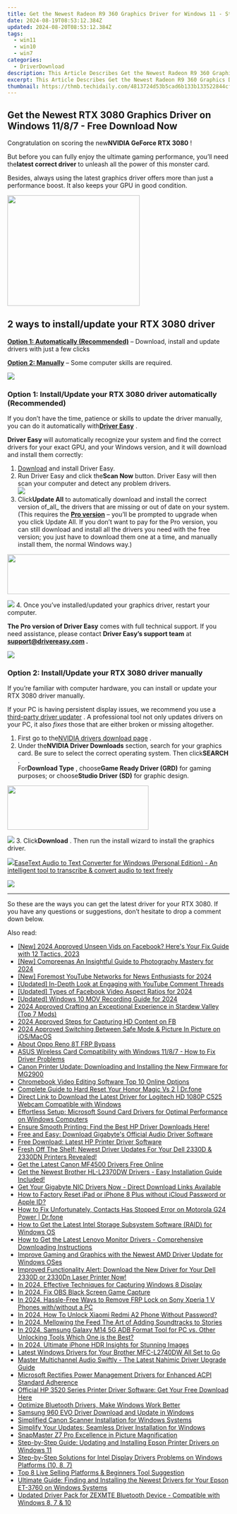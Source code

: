 ```yaml
---
title: Get the Newest Radeon R9 360 Graphics Driver for Windows 11 - Step-by-Step Guide & Free Download
date: 2024-08-19T08:53:12.384Z
updated: 2024-08-20T08:53:12.384Z
tags:
  - win11
  - win10
  - win7
categories:
  - DriverDownload
description: This Article Describes Get the Newest Radeon R9 360 Graphics Driver for Windows 11 - Step-by-Step Guide & Free Download
excerpt: This Article Describes Get the Newest Radeon R9 360 Graphics Driver for Windows 11 - Step-by-Step Guide & Free Download
thumbnail: https://thmb.techidaily.com/4813724d53b5cad6b133b133522844cf1838d9743eb384dd583504939bc1aed2.jpg
---
```


## Get the Newest RTX 3080 Graphics Driver on Windows 11/8/7 - Free Download Now

Congratulation on scoring the new**NVIDIA GeForce RTX 3080** !

 But before you can fully enjoy the ultimate gaming performance, you’ll need the**latest correct driver** to unleash all the power of this monster card.

 Besides, always using the latest graphics driver offers more than just a performance boost. It also keeps your GPU in good condition.

<!-- affiliate ads begin -->
<a href="https://dhgate.sjv.io/c/5597632/1678785/12108" target="_top" id="1678785"><img src="//a.impactradius-go.com/display-ad/12108-1678785" border="0" alt="" width="300" height="250"/></a>
<!-- affiliate ads end -->
## 2 ways to install/update your RTX 3080 driver

**[Option 1: Automatically (Recommended)](https://www.drivereasy.com/knowledge/geforce-rtx-3080-driver-latest-download-for-windows-10-8-7/#option1)**  – Download, install and update drivers with just a few clicks

**[Option 2: Manually](https://tools.techidaily.com/drivereasy/download/)**  – Some computer skills are required.

<!-- affiliate ads begin -->
<a href="https://store.revouninstaller.com/order/checkout.php?PRODS=28010250&QTY=1&AFFILIATE=108875&CART=1"><img src="https://secure.avangate.com/images/merchant/4282ec8de8c9be897e7aff4aa231b1a4/336__280a.jpg" border="0"></a>
<!-- affiliate ads end -->
### Option 1: Install/Update your RTX 3080 driver automatically (Recommended)

 If you don’t have the time, patience or skills to update the driver manually, you can do it automatically with[**Driver Easy**](https://tools.techidaily.com/drivereasy/download/) .

**Driver Easy** will automatically recognize your system and find the correct drivers for your exact GPU, and your Windows version, and it will download and install them correctly:

1. [Download](https://tools.techidaily.com/drivereasy/download/) and install Driver Easy.
2. Run Driver Easy and click the**Scan Now** button. Driver Easy will then scan your computer and detect any problem drivers.  
![](https://images.drivereasy.com/wp-content/uploads/2020/08/Scan-now.jpg)
3. Click**Update All** to automatically download and install the correct version of_all_ the drivers that are missing or out of date on your system.  
 (This requires the **[Pro version](https://tools.techidaily.com/drivereasy/download/)**  – you’ll be prompted to upgrade when you click Update All. If you don’t want to pay for the Pro version, you can still download and install all the drivers you need with the free version; you just have to download them one at a time, and manually install them, the normal Windows way.)  
<!-- affiliate ads begin -->
<a href="https://laganoo.pxf.io/c/5597632/1657399/16446" target="_top" id="1657399"><img src="//a.impactradius-go.com/display-ad/16446-1657399" border="0" alt="" width="728" height="90"/></a><img height="0" width="0" src="https://imp.pxf.io/i/5597632/1657399/16446" style="position:absolute;visibility:hidden;" border="0" />
<!-- affiliate ads end -->
![](https://images.drivereasy.com/wp-content/uploads/2020/09/de-update-all-rtx-3080.jpg)
4. Once you’ve installed/updated your graphics driver, restart your computer.

**The Pro version of Driver Easy** comes with full technical support. If you need assistance, please contact **Driver Easy’s support team** at **[support@drivereasy.com](https://tools.techidaily.com/drivereasy/download/) .**

<!-- affiliate ads begin -->
<a href="https://store.nero.com/order/checkout.php?PRODS=42296740&QTY=1&AFFILIATE=108875&CART=1"><img src="https://www.nero.com/nero-com-wAssets/img/banners/2023/biu/Nero_BackItUp_Screen_2.webp" border="0"></a>
<!-- affiliate ads end -->
### Option 2: Install/Update your RTX 3080 driver manually

 If you’re familiar with computer hardware, you can install or update your RTX 3080 driver manually.

 If your PC is having persistent display issues, we recommend you use a [third-party driver updater](https://tools.techidaily.com/drivereasy/download/) . A professional tool not only updates drivers on your PC, it also _fixes_  those that are either broken or missing altogether.

1. First go to the[NVIDIA drivers download page](https://tools.techidaily.com/drivereasy/download/) .
2. Under the**NVIDIA Driver Downloads** section, search for your graphics card. Be sure to select the correct operating system. Then click**SEARCH** .  
 For**Download Type** , choose**Game Ready Driver (GRD)** for gaming purposes; or choose**Studio Driver (SD)** for graphic design.  
<!-- affiliate ads begin -->
<a href="https://proteahair.pxf.io/c/5597632/1983634/23621" target="_top" id="1983634"><img src="//a.impactradius-go.com/display-ad/23621-1983634" border="0" alt="" width="320" height="100"/></a><img height="0" width="0" src="https://imp.pxf.io/i/5597632/1983634/23621" style="position:absolute;visibility:hidden;" border="0" />
<!-- affiliate ads end -->
![](https://images.drivereasy.com/wp-content/uploads/2020/09/nvidia-3080-driver-official-dl.jpg)
3. Click**Download** . Then run the install wizard to install the graphics driver.  
<!-- affiliate ads begin -->
<a href="https://secure.2checkout.com/order/checkout.php?PRODS=40203538&QTY=1&AFFILIATE=108875&CART=1"><img src="https://secure.avangate.com/images/merchant/cc4b82e826b52ec41c810301548e8f48/products/audio-to-text-transcription-software.png" border="0">EaseText Audio to Text Converter for Windows (Personal Edition) - An intelligent tool to transcribe & convert audio to text freely </a>
<!-- affiliate ads end -->
![](https://images.drivereasy.com/wp-content/uploads/2020/09/3080-driver-dl.jpg)

---

 So these are the ways you can get the latest driver for your RTX 3080\. If you have any questions or suggestions, don’t hesitate to drop a comment down below.

<ins class="adsbygoogle"
     style="display:block"
     data-ad-format="autorelaxed"
     data-ad-client="ca-pub-7571918770474297"
     data-ad-slot="1223367746"></ins>



<ins class="adsbygoogle"
     style="display:block"
     data-ad-client="ca-pub-7571918770474297"
     data-ad-slot="8358498916"
     data-ad-format="auto"
     data-full-width-responsive="true"></ins>

<span class="atpl-alsoreadstyle">Also read:</span>
<div><ul>
<li><a href="https://facebook-videos.techidaily.com/new-2024-approved-unseen-vids-on-facebook-heres-your-fix-guide-with-12-tactics-2023/"><u>[New] 2024 Approved  Unseen Vids on Facebook? Here's Your Fix Guide with 12 Tactics, 2023</u></a></li>
<li><a href="https://fox-hovers.techidaily.com/new-compreenas-an-insightful-guide-to-photography-mastery-for-2024/"><u>[New] Compreenas  An Insightful Guide to Photography Mastery for 2024</u></a></li>
<li><a href="https://eaxpv-info.techidaily.com/new-foremost-youtube-networks-for-news-enthusiasts-for-2024/"><u>[New] Foremost YouTube Networks for News Enthusiasts for 2024</u></a></li>
<li><a href="https://some-techniques.techidaily.com/updated-in-depth-look-at-engaging-with-youtube-comment-threads/"><u>[Updated] In-Depth Look at Engaging with YouTube Comment Threads</u></a></li>
<li><a href="https://facebook-clips.techidaily.com/updated-types-of-facebook-video-aspect-ratios-for-2024/"><u>[Updated] Types of Facebook Video Aspect Ratios for 2024</u></a></li>
<li><a href="https://visual-screen-recording.techidaily.com/updated-windows-10-mov-recording-guide-for-2024/"><u>[Updated] Windows 10 MOV Recording Guide for 2024</u></a></li>
<li><a href="https://remote-screen-capture.techidaily.com/2024-approved-crafting-an-exceptional-experience-in-stardew-valley-top-7-mods/"><u>2024 Approved  Crafting an Exceptional Experience in Stardew Valley (Top 7 Mods)</u></a></li>
<li><a href="https://facebook-video-content.techidaily.com/2024-approved-steps-for-capturing-hd-content-on-fb/"><u>2024 Approved  Steps for Capturing HD Content on FB</u></a></li>
<li><a href="https://fox-helps.techidaily.com/2024-approved-switching-between-safe-mode-and-picture-in-picture-on-iosmacos/"><u>2024 Approved  Switching Between Safe Mode & Picture In Picture on iOS/MacOS</u></a></li>
<li><a href="https://android-frp.techidaily.com/about-oppo-reno-8t-frp-bypass-by-drfone-android/"><u>About Oppo Reno 8T FRP Bypass</u></a></li>
<li><a href="https://win-dash.techidaily.com/asus-wireless-card-compatibility-with-windows-1187-how-to-fix-driver-problems/"><u>ASUS Wireless Card Compatibility with Windows 11/8/7 - How to Fix Driver Problems</u></a></li>
<li><a href="https://win-dash.techidaily.com/canon-printer-update-downloading-and-installing-the-new-firmware-for-mg2900/"><u>Canon Printer Update: Downloading and Installing the New Firmware for MG2900</u></a></li>
<li><a href="https://ai-vdieo-software.techidaily.com/chromebook-video-editing-software-top-10-online-options/"><u>Chromebook Video Editing Software Top 10 Online Options</u></a></li>
<li><a href="https://techidaily.com/complete-guide-to-hard-reset-your-honor-magic-vs-2-drfone-by-drfone-reset-android-reset-android/"><u>Complete Guide to Hard Reset Your Honor Magic Vs 2 | Dr.fone</u></a></li>
<li><a href="https://win-dash.techidaily.com/direct-link-to-download-the-latest-driver-for-logitech-hd-1080p-c525-webcam-compatible-with-windows/"><u>Direct Link to Download the Latest Driver for Logitech HD 1080P C525 Webcam Compatible with Windows</u></a></li>
<li><a href="https://win-dash.techidaily.com/effortless-setup-microsoft-sound-card-drivers-for-optimal-performance-on-windows-computers/"><u>Effortless Setup: Microsoft Sound Card Drivers for Optimal Performance on Windows Computers</u></a></li>
<li><a href="https://win-dash.techidaily.com/ensure-smooth-printing-find-the-best-hp-driver-downloads-here/"><u>Ensure Smooth Printing: Find the Best HP Driver Downloads Here!</u></a></li>
<li><a href="https://win-dash.techidaily.com/free-and-easy-download-gigabytes-official-audio-driver-software/"><u>Free and Easy: Download Gigabyte's Official Audio Driver Software</u></a></li>
<li><a href="https://win-dash.techidaily.com/free-download-latest-hp-printer-driver-software/"><u>Free Download: Latest HP Printer Driver Software</u></a></li>
<li><a href="https://win-dash.techidaily.com/fresh-off-the-shelf-newest-driver-updates-for-your-dell-2330d-and-2330dn-printers-revealed/"><u>Fresh Off The Shelf: Newest Driver Updates For Your Dell 2330D & 2330DN Printers Revealed!</u></a></li>
<li><a href="https://win-dash.techidaily.com/get-the-latest-canon-mf4500-drivers-free-online/"><u>Get the Latest Canon MF4500 Drivers Free Online</u></a></li>
<li><a href="https://win-dash.techidaily.com/1722958982776-get-the-newest-brother-hl-l2370dw-drivers-easy-installation-guide-included/"><u>Get the Newest Brother HL-L2370DW Drivers - Easy Installation Guide Included!</u></a></li>
<li><a href="https://win-dash.techidaily.com/get-your-gigabyte-nic-drivers-now-direct-download-links-available/"><u>Get Your Gigabyte NIC Drivers Now - Direct Download Links Available</u></a></li>
<li><a href="https://activate-lock.techidaily.com/how-to-factory-reset-ipad-or-iphone-8-plus-without-icloud-password-or-apple-id-by-drfone-ios/"><u>How to Factory Reset iPad or iPhone 8 Plus without iCloud Password or Apple ID?</u></a></li>
<li><a href="https://fix-guide.techidaily.com/how-to-fix-unfortunately-contacts-has-stopped-error-on-motorola-g24-power-drfone-by-drfone-fix-android-problems-fix-android-problems/"><u>How to Fix Unfortunately, Contacts Has Stopped Error on Motorola G24 Power | Dr.fone</u></a></li>
<li><a href="https://win-dash.techidaily.com/how-to-get-the-latest-intel-storage-subsystem-software-raid-for-windows-os/"><u>How to Get the Latest Intel Storage Subsystem Software (RAID) for Windows OS</u></a></li>
<li><a href="https://win-dash.techidaily.com/how-to-get-the-latest-lenovo-monitor-drivers-comprehensive-downloading-instructions/"><u>How to Get the Latest Lenovo Monitor Drivers - Comprehensive Downloading Instructions</u></a></li>
<li><a href="https://win-dash.techidaily.com/improve-gaming-and-graphics-with-the-newest-amd-driver-update-for-windows-oses/"><u>Improve Gaming and Graphics with the Newest AMD Driver Update for Windows OSes</u></a></li>
<li><a href="https://win-dash.techidaily.com/improved-functionality-alert-download-the-new-driver-for-your-dell-2330d-or-2330dn-laser-printer-now/"><u>Improved Functionality Alert: Download the New Driver for Your Dell 2330D or 2330Dn Laser Printer Now!</u></a></li>
<li><a href="https://screen-sharing-recording.techidaily.com/in-2024-effective-techniques-for-capturing-windows-8-display/"><u>In 2024, Effective Techniques for Capturing Windows 8 Display</u></a></li>
<li><a href="https://desktop-recording.techidaily.com/in-2024-fix-obs-black-screen-game-capture/"><u>In 2024, Fix OBS Black Screen Game Capture</u></a></li>
<li><a href="https://android-frp.techidaily.com/in-2024-hassle-free-ways-to-remove-frp-lock-on-sony-xperia-1-v-phones-withwithout-a-pc-by-drfone-android/"><u>In 2024, Hassle-Free Ways to Remove FRP Lock on Sony Xperia 1 V Phones with/without a PC</u></a></li>
<li><a href="https://unlock-android.techidaily.com/in-2024-how-to-unlock-xiaomi-redmi-a2-phone-without-password-by-drfone-android/"><u>In 2024, How To Unlock Xiaomi Redmi A2 Phone Without Password?</u></a></li>
<li><a href="https://instagram-video-recordings.techidaily.com/in-2024-mellowing-the-feed-the-art-of-adding-soundtracks-to-stories/"><u>In 2024, Mellowing the Feed  The Art of Adding Soundtracks to Stories</u></a></li>
<li><a href="https://android-frp.techidaily.com/in-2024-samsung-galaxy-m14-5g-adb-format-tool-for-pc-vs-other-unlocking-tools-which-one-is-the-best-by-drfone-android/"><u>In 2024, Samsung Galaxy M14 5G ADB Format Tool for PC vs. Other Unlocking Tools Which One is the Best?</u></a></li>
<li><a href="https://some-approaches.techidaily.com/in-2024-ultimate-iphone-hdr-insights-for-stunning-images/"><u>In 2024, Ultimate iPhone HDR Insights for Stunning Images</u></a></li>
<li><a href="https://win-dash.techidaily.com/1722973770176-latest-windows-drivers-for-your-brother-mfc-l2740dw-all-set-to-go/"><u>Latest Windows Drivers for Your Brother MFC-L2740DW All Set to Go</u></a></li>
<li><a href="https://win-dash.techidaily.com/master-multichannel-audio-swiftly-the-latest-nahimic-driver-upgrade-guide/"><u>Master Multichannel Audio Swiftly - The Latest Nahimic Driver Upgrade Guide</u></a></li>
<li><a href="https://win-dash.techidaily.com/microsoft-rectifies-power-management-drivers-for-enhanced-acpi-standard-adherence/"><u>Microsoft Rectifies Power Management Drivers for Enhanced ACPI Standard Adherence</u></a></li>
<li><a href="https://win-dash.techidaily.com/official-hp-3520-series-printer-driver-software-get-your-free-download-here/"><u>Official HP 3520 Series Printer Driver Software: Get Your Free Download Here</u></a></li>
<li><a href="https://driver-error.techidaily.com/1721103846329-optimize-bluetooth-drivers-make-windows-work-better/"><u>Optimize Bluetooth Drivers, Make Windows Work Better</u></a></li>
<li><a href="https://win-dash.techidaily.com/samsung-960-evo-driver-download-and-update-in-windows/"><u>Samsung 960 EVO Driver Download and Update in Windows</u></a></li>
<li><a href="https://driver-install.techidaily.com/simplified-canon-scanner-installation-for-windows-systems/"><u>Simplified Canon Scanner Installation for Windows Systems</u></a></li>
<li><a href="https://win-dash.techidaily.com/simplify-your-updates-seamless-driver-installation-for-windows/"><u>Simplify Your Updates: Seamless Driver Installation for Windows</u></a></li>
<li><a href="https://extra-hints.techidaily.com/snapmaster-z7-pro-excellence-in-picture-magnification/"><u>SnapMaster Z7 Pro  Excellence in Picture Magnification</u></a></li>
<li><a href="https://win-dash.techidaily.com/step-by-step-guide-updating-and-installing-epson-printer-drivers-on-windows-11/"><u>Step-by-Step Guide: Updating and Installing Epson Printer Drivers on Windows 11</u></a></li>
<li><a href="https://win-dash.techidaily.com/step-by-step-solutions-for-intel-display-drivers-problems-on-windows-platforms-10-8-7/"><u>Step-by-Step Solutions for Intel Display Drivers Problems on Windows Platforms (10, 8, 7)</u></a></li>
<li><a href="https://ai-live-streaming.techidaily.com/top-8-live-selling-platforms-and-beginners-tool-suggestion/"><u>Top 8 Live Selling Platforms & Beginners Tool Suggestion</u></a></li>
<li><a href="https://win-dash.techidaily.com/ultimate-guide-finding-and-installing-the-newest-drivers-for-your-epson-et-3760-on-windows-systems/"><u>Ultimate Guide: Finding and Installing the Newest Drivers for Your Epson ET-3760 on Windows Systems</u></a></li>
<li><a href="https://win-dash.techidaily.com/updated-driver-pack-for-zexmte-bluetooth-device-compatible-with-windows-8-7-and-10/"><u>Updated Driver Pack for ZEXMTE Bluetooth Device - Compatible with Windows 8, 7 & 10</u></a></li>
</ul></div>
